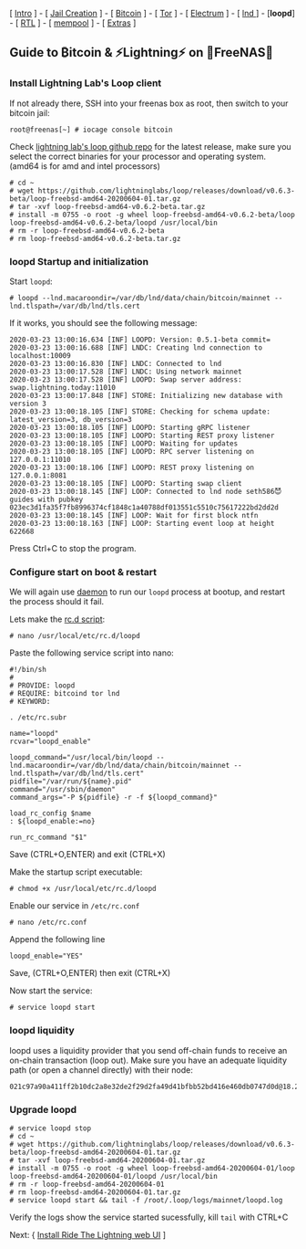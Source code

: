 [ [Intro](README.md) ] - [ [Jail Creation](freenas_1_jail_creation.md) ] - [ [Bitcoin](freenas_2_bitcoin.md) ] - [ [Tor](freenas_3_tor.md) ] - [ [Electrum](freenas_4_electrum.md) ] - [ [lnd ](freenas_5_lnd.md)] - [**loopd**] - [ [RTL](freenas_6_rtl.md) ] - [ [mempool](freenas_8_mempool.md) ] - [ [Extras](extras.md) ]

## Guide to ₿itcoin & ⚡Lightning️⚡ on 🦈FreeNAS🦈

### Install Lightning Lab's Loop client

If not already there, SSH into your freenas box as root, then switch to your bitcoin jail:
```
root@freenas[~] # iocage console bitcoin
```

Check [lightning lab's loop github repo](https://github.com/lightninglabs/loop/releases) for the latest release, make sure you select the correct binaries for your processor and operating system. (amd64 is for amd and intel processors)
```
# cd ~
# wget https://github.com/lightninglabs/loop/releases/download/v0.6.3-beta/loop-freebsd-amd64-20200604-01.tar.gz
# tar -xvf loop-freebsd-amd64-v0.6.2-beta.tar.gz
# install -m 0755 -o root -g wheel loop-freebsd-amd64-v0.6.2-beta/loop loop-freebsd-amd64-v0.6.2-beta/loopd /usr/local/bin
# rm -r loop-freebsd-amd64-v0.6.2-beta
# rm loop-freebsd-amd64-v0.6.2-beta.tar.gz
```

### loopd Startup and initialization
Start `loopd`:
```
# loopd --lnd.macaroondir=/var/db/lnd/data/chain/bitcoin/mainnet --lnd.tlspath=/var/db/lnd/tls.cert
```
If it works, you should see the following message:
```
2020-03-23 13:00:16.634 [INF] LOOPD: Version: 0.5.1-beta commit=
2020-03-23 13:00:16.688 [INF] LNDC: Creating lnd connection to localhost:10009
2020-03-23 13:00:16.830 [INF] LNDC: Connected to lnd
2020-03-23 13:00:17.528 [INF] LNDC: Using network mainnet
2020-03-23 13:00:17.528 [INF] LOOPD: Swap server address: swap.lightning.today:11010
2020-03-23 13:00:17.848 [INF] STORE: Initializing new database with version 3
2020-03-23 13:00:18.105 [INF] STORE: Checking for schema update: latest_version=3, db_version=3
2020-03-23 13:00:18.105 [INF] LOOPD: Starting gRPC listener
2020-03-23 13:00:18.105 [INF] LOOPD: Starting REST proxy listener
2020-03-23 13:00:18.105 [INF] LOOPD: Waiting for updates
2020-03-23 13:00:18.105 [INF] LOOPD: RPC server listening on 127.0.0.1:11010
2020-03-23 13:00:18.106 [INF] LOOPD: REST proxy listening on 127.0.0.1:8081
2020-03-23 13:00:18.105 [INF] LOOPD: Starting swap client
2020-03-23 13:00:18.145 [INF] LOOP: Connected to lnd node seth586😈guides with pubkey 023ec3d1fa35f7fb8996374cf1848c1a40788df013551c5510c75617222bd2dd2d
2020-03-23 13:00:18.145 [INF] LOOP: Wait for first block ntfn
2020-03-23 13:00:18.163 [INF] LOOP: Starting event loop at height 622668
```
Press Ctrl+C to stop the program.

### Configure start on boot & restart

We will again use [daemon](https://www.freebsd.org/cgi/man.cgi?query=daemon) to run our `loopd` process at bootup, and restart the process should it fail.

Lets make the [rc.d script](https://www.freebsd.org/doc/en/articles/rc-scripting/):
```
# nano /usr/local/etc/rc.d/loopd
```
Paste the following service script into nano:
```
#!/bin/sh
#
# PROVIDE: loopd
# REQUIRE: bitcoind tor lnd
# KEYWORD:

. /etc/rc.subr

name="loopd"
rcvar="loopd_enable"

loopd_command="/usr/local/bin/loopd --lnd.macaroondir=/var/db/lnd/data/chain/bitcoin/mainnet --lnd.tlspath=/var/db/lnd/tls.cert"
pidfile="/var/run/${name}.pid"
command="/usr/sbin/daemon"
command_args="-P ${pidfile} -r -f ${loopd_command}"

load_rc_config $name
: ${loopd_enable:=no}

run_rc_command "$1"
```
Save (CTRL+O,ENTER) and exit (CTRL+X)

Make the startup script executable:
```
# chmod +x /usr/local/etc/rc.d/loopd
```

Enable our service in `/etc/rc.conf`
```
# nano /etc/rc.conf
```
Append the following line
```
loopd_enable="YES"
```
Save, (CTRL+O,ENTER) then exit (CTRL+X)

Now start the service:
```
# service loopd start
```
### loopd liquidity
loopd uses a liquidity provider that you send off-chain funds to receive an on-chain transaction (loop out). Make sure you have an adequate liquidity path (or open a channel directly) with their node:
```
021c97a90a411ff2b10dc2a8e32de2f29d2fa49d41bfbb52bd416e460db0747d0d@18.224.56.146:9735
```

### Upgrade loopd
```
# service loopd stop
# cd ~
# wget https://github.com/lightninglabs/loop/releases/download/v0.6.3-beta/loop-freebsd-amd64-20200604-01.tar.gz
# tar -xvf loop-freebsd-amd64-20200604-01.tar.gz
# install -m 0755 -o root -g wheel loop-freebsd-amd64-20200604-01/loop loop-freebsd-amd64-20200604-01/loopd /usr/local/bin
# rm -r loop-freebsd-amd64-20200604-01
# rm loop-freebsd-amd64-20200604-01.tar.gz
# service loopd start && tail -f /root/.loop/logs/mainnet/loopd.log
```

Verify the logs show the service started sucessfully, kill `tail` with CTRL+C

Next: { [Install Ride The Lightning web UI](freenas_6_rtl.md) ]
